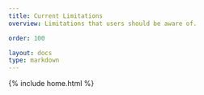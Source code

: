 ```yaml
---
title: Current Limitations
overview: Limitations that users should be aware of.

order: 100

layout: docs
type: markdown
---
```

{% include home.html %}

